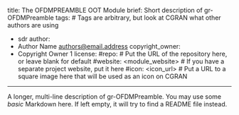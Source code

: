 title: The OFDMPREAMBLE OOT Module
brief: Short description of gr-OFDMPreamble
tags: # Tags are arbitrary, but look at CGRAN what other authors are using
  - sdr
author:
  - Author Name <authors@email.address>
copyright_owner:
  - Copyright Owner 1
license:
#repo: # Put the URL of the repository here, or leave blank for default
#website: <module_website> # If you have a separate project website, put it here
#icon: <icon_url> # Put a URL to a square image here that will be used as an icon on CGRAN
---
A longer, multi-line description of gr-OFDMPreamble.
You may use some *basic* Markdown here.
If left empty, it will try to find a README file instead.
